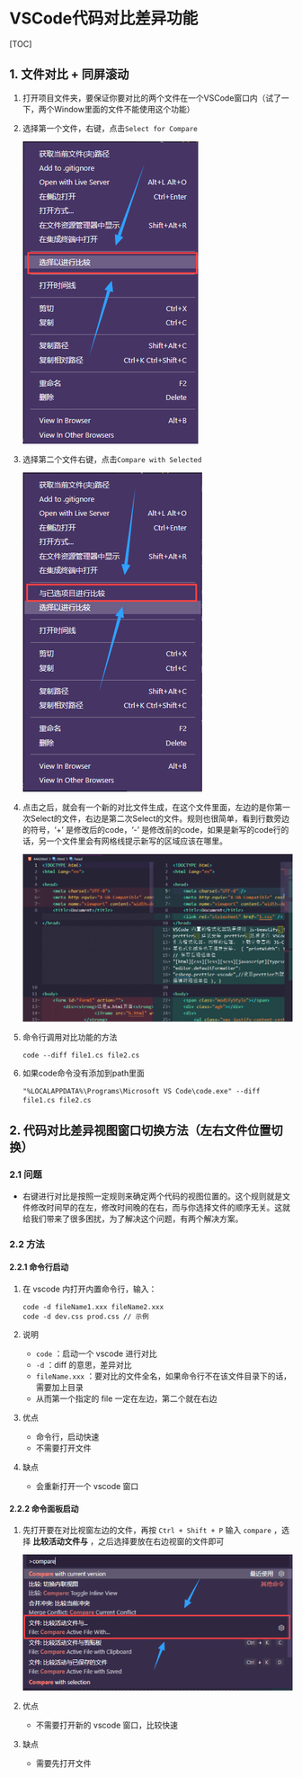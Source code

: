 # VSCode代码对比差异功能

[TOC]

## 1. 文件对比 + 同屏滚动

1. 打开项目文件夹，要保证你要对比的两个文件在一个VSCode窗口内（试了一下，两个Window里面的文件不能使用这个功能）

2. 选择第一个文件，右键，点击`Select for Compare`

   ![](images/136.png)

3. 选择第二个文件右键，点击`Compare with Selected`

   ![](images/137.png)

4. 点击之后，就会有一个新的对比文件生成，在这个文件里面，左边的是你第一次Select的文件，右边是第二次Select的文件。规则也很简单，看到行数旁边的符号，‘+’ 是修改后的code，‘-’ 是修改前的code，如果是新写的code行的话，另一个文件里会有网格线提示新写的区域应该在哪里。

   ![](images/138.png)

5. 命令行调用对比功能的方法

   ```shell
   code --diff file1.cs file2.cs
   ```

6. 如果code命令没有添加到path里面

   ```shell
   "%LOCALAPPDATA%\Programs\Microsoft VS Code\code.exe" --diff file1.cs file2.cs
   ```

## 2. 代码对比差异视图窗口切换方法（左右文件位置切换）

### 2.1 问题

- 右键进行对比是按照一定规则来确定两个代码的视图位置的。这个规则就是文件修改时间早的在左，修改时间晚的在右，而与你选择文件的顺序无关。这就给我们带来了很多困扰，为了解决这个问题，有两个解决方案。

### 2.2 方法

#### 2.2.1 命令行启动

1. 在 vscode 内打开内置命令行，输入：

   ```shell
   code -d fileName1.xxx fileName2.xxx
   code -d dev.css prod.css	// 示例
   ```

2. 说明

   - `code` ：启动一个 vscode 进行对比
   - `-d` ：diff 的意思，差异对比
   - `fileName.xxx` ：要对比的文件全名，如果命令行不在该文件目录下的话，需要加上目录
   - 从而第一个指定的 file 一定在左边，第二个就在右边

3. 优点

   - 命令行，启动快速
   - 不需要打开文件

4. 缺点

   - 会重新打开一个 vscode 窗口

#### 2.2.2 命令面板启动

1. 先打开要在对比视窗左边的文件，再按 `Ctrl + Shift + P` 输入 `compare` ，选择 **比较活动文件与** ，之后选择要放在右边视窗的文件即可

   ![](images/139.png)

2. 优点

   - 不需要打开新的 vscode 窗口，比较快速

3. 缺点

   - 需要先打开文件
